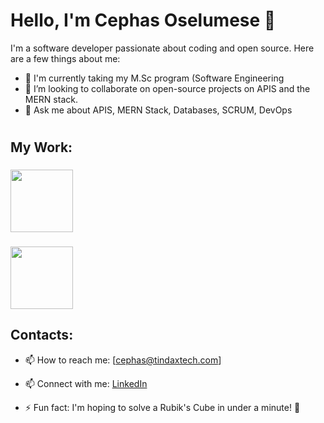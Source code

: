 # Hello, I'm Cephas Oselumese 👋

I'm a software developer passionate about coding and open source. Here are a few things about me:

- 🌱 I'm currently taking my M.Sc program (Software Engineering
- 👯 I’m looking to collaborate on open-source projects on APIS and the MERN stack.
- 💬 Ask me about APIS, MERN Stack, Databases, SCRUM, DevOps

#

## My Work:
  ### [<img src="https://mybethpay.com/assets/images/logo-light.png" width="100">](https://mybethpay.com) 
  ### [<img src="https://foundation.tindaxtech.com/assets/img/tindax-preview.png" width="100">](https://tindaxtech.com) 

## Contacts:
- 📫 How to reach me: [cephas@tindaxtech.com]
- 📫 Connect with me: [LinkedIn](http://linkedin.com/in/cephaz6)


- ⚡ Fun fact: I'm hoping to solve a Rubik's Cube in under a minute! 🧩
